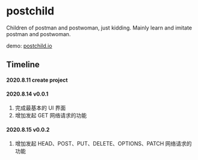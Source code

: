 # postchild

Children of postman and postwoman, just kidding. Mainly learn and imitate postman and postwoman.

demo: [postchild.io](postchild.io)

## Timeline

#### 2020.8.11 create project

#### 2020.8.14 v0.0.1

1. 完成最基本的 UI 界面
2. 增加发起 GET 网络请求的功能

#### 2020.8.15 v0.0.2

1. 增加发起 HEAD、POST、PUT、DELETE、OPTIONS、PATCH 网络请求的功能
